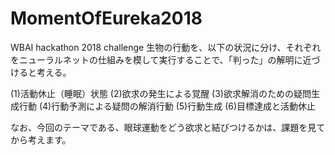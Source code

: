 # MomentOfEureka2018
WBAI hackathon 2018 challenge
生物の行動を、以下の状況に分け、それぞれをニューラルネットの仕組みを模して実行することで、「判った」の解明に近づけると考える。

(1)活動休止（睡眠）状態
(2)欲求の発生による覚醒
(3)欲求解消のための疑問生成行動
(4)行動予測による疑問の解消行動
(5)行動生成
(6)目標達成と活動休止

なお、今回のテーマである、眼球運動をどう欲求と結びつけるかは、課題を見てから考えます。
